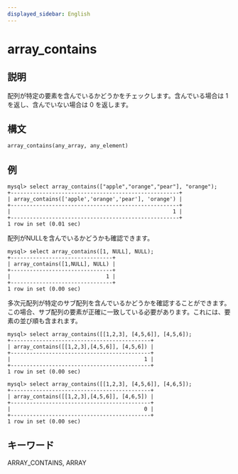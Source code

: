 ```yaml
---
displayed_sidebar: English
---
```


# array_contains

## 説明

配列が特定の要素を含んでいるかどうかをチェックします。含んでいる場合は 1 を返し、含んでいない場合は 0 を返します。

## 構文

```Haskell
array_contains(any_array, any_element)
```

## 例

```plain text
mysql> select array_contains(["apple","orange","pear"], "orange");
+-----------------------------------------------------+
| array_contains(['apple','orange','pear'], 'orange') |
+-----------------------------------------------------+
|                                                   1 |
+-----------------------------------------------------+
1 row in set (0.01 sec)
```

配列がNULLを含んでいるかどうかも確認できます。

```plain text
mysql> select array_contains([1, NULL], NULL);
+--------------------------------+
| array_contains([1,NULL], NULL) |
+--------------------------------+
|                              1 |
+--------------------------------+
1 row in set (0.00 sec)
```

多次元配列が特定のサブ配列を含んでいるかどうかを確認することができます。この場合、サブ配列の要素が正確に一致している必要があります。これには、要素の並び順も含まれます。

```plain text
mysql> select array_contains([[1,2,3], [4,5,6]], [4,5,6]);
+--------------------------------------------+
| array_contains([[1,2,3],[4,5,6]], [4,5,6]) |
+--------------------------------------------+
|                                          1 |
+--------------------------------------------+
1 row in set (0.00 sec)

mysql> select array_contains([[1,2,3], [4,5,6]], [4,6,5]);
+--------------------------------------------+
| array_contains([[1,2,3],[4,5,6]], [4,6,5]) |
+--------------------------------------------+
|                                          0 |
+--------------------------------------------+
1 row in set (0.00 sec)
```

## キーワード

ARRAY_CONTAINS, ARRAY
